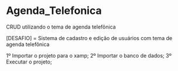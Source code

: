 # Agenda_Telefonica
CRUD utilizando o tema de agenda telefônica

[DESAFIO] = Sistema de cadastro e edição de usuários com tema de agenda telefônica

1º Importar o projeto para o xamp;
2º Importar o banco de dados;
3º Executar o projeto;
